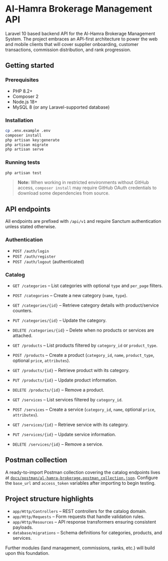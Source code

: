 # Al-Hamra Brokerage Management API

Laravel 10 based backend API for the Al-Hamra Brokerage Management System. The project embraces an API-first architecture to power the web and mobile clients that will cover supplier onboarding, customer transactions, commission distribution, and rank progression.

## Getting started

### Prerequisites
- PHP 8.2+
- Composer 2
- Node.js 18+
- MySQL 8 (or any Laravel-supported database)

### Installation
```bash
cp .env.example .env
composer install
php artisan key:generate
php artisan migrate
php artisan serve
```

### Running tests
```bash
php artisan test
```

> **Note:** When working in restricted environments without GitHub access, `composer install` may require GitHub OAuth credentials to download some dependencies from source.

## API endpoints

All endpoints are prefixed with `/api/v1` and require Sanctum authentication unless stated otherwise.

### Authentication
- `POST /auth/login`
- `POST /auth/register`
- `POST /auth/logout` (authenticated)

### Catalog
- `GET /categories` – List categories with optional `type` and `per_page` filters.
- `POST /categories` – Create a new category (`name`, `type`).
- `GET /categories/{id}` – Retrieve category details with product/service counters.
- `PUT /categories/{id}` – Update the category.
- `DELETE /categories/{id}` – Delete when no products or services are attached.

- `GET /products` – List products filtered by `category_id` or `product_type`.
- `POST /products` – Create a product (`category_id`, `name`, `product_type`, optional `price`, `attributes`).
- `GET /products/{id}` – Retrieve product with its category.
- `PUT /products/{id}` – Update product information.
- `DELETE /products/{id}` – Remove a product.

- `GET /services` – List services filtered by `category_id`.
- `POST /services` – Create a service (`category_id`, `name`, optional `price`, `attributes`).
- `GET /services/{id}` – Retrieve service with its category.
- `PUT /services/{id}` – Update service information.
- `DELETE /services/{id}` – Remove a service.

## Postman collection

A ready-to-import Postman collection covering the catalog endpoints lives at [`docs/postman/al-hamra-brokerage.postman_collection.json`](docs/postman/al-hamra-brokerage.postman_collection.json). Configure the `base_url` and `access_token` variables after importing to begin testing.

## Project structure highlights
- `app/Http/Controllers` – REST controllers for the catalog domain.
- `app/Http/Requests` – Form requests that handle validation rules.
- `app/Http/Resources` – API response transformers ensuring consistent payloads.
- `database/migrations` – Schema definitions for categories, products, and services.

Further modules (land management, commissions, ranks, etc.) will build upon this foundation.
